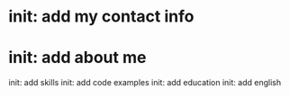 # init: add my contact info
# init: add about me
init: add skills
init: add code examples
init: add education
init: add english
